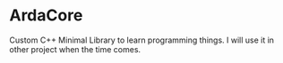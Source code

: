 # ArdaCore
Custom C++ Minimal Library to learn programming things.
I will use it in other project when the time comes.
